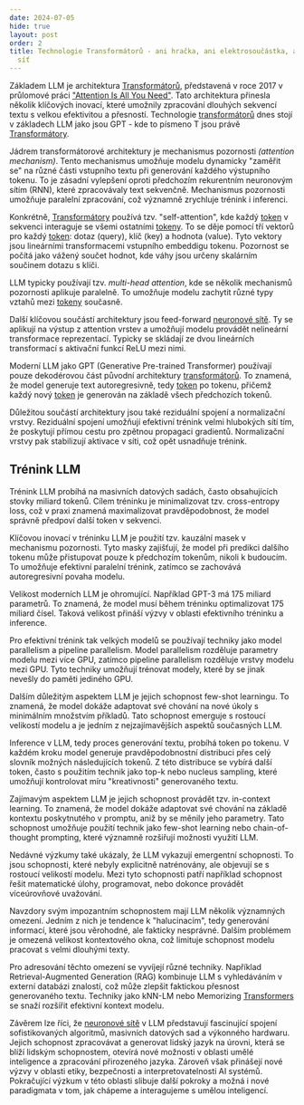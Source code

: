 ```yaml
---
date: 2024-07-05
hide: true
layout: post
order: 2
title: Technologie Transformátorů - ani hračka, ani elektrosoučástka, ale neuronová
  síť
---
```


Základem LLM je architektura [Transformátorů](/ai/transformatory/), představená v roce 2017 v průlomové práci ["Attention Is All You Need"](https://arxiv.org/abs/1706.03762). Tato architektura přinesla několik klíčových inovací, které umožnily zpracování dlouhých sekvencí textu s velkou efektivitou a přesností. Technologie [transformátorů](/ai/transformatory/) dnes stojí v základech LLM jako jsou GPT - kde to písmeno T jsou právě [Transformátory](/ai/transformatory/). 

Jádrem transformátorové architektury je mechanismus pozornosti *(attention mechanism)*. Tento mechanismus umožňuje modelu dynamicky "zaměřit se" na různé části vstupního textu při generování každého výstupního tokenu. To je zásadní vylepšení oproti předchozím rekurentním neuronovým sítím (RNN), které zpracovávaly text sekvenčně. Mechanismus pozornosti umožňuje paralelní zpracování, což významně zrychluje trénink i inferenci.

Konkrétně, [Transformátory](/ai/transformatory/) používá tzv. "self-attention", kde každý [token](/ai/tokeny-versus-slova/) v sekvenci interaguje se všemi ostatními [tokeny](/ai/tokeny-versus-slova/). To se děje pomocí tří vektorů pro každý [token](/ai/tokeny-versus-slova/): dotaz (query), klíč (key) a hodnota (value). Tyto vektory jsou lineárními transformacemi vstupního embeddigu tokenu. Pozornost se počítá jako vážený součet hodnot, kde váhy jsou určeny skalárním součinem dotazu s klíči.

LLM typicky používají tzv. *multi-head attention*, kde se několik mechanismů pozornosti aplikuje paralelně. To umožňuje modelu zachytit různé typy vztahů mezi [tokeny](/ai/tokeny-versus-slova/) současně.

Další klíčovou součástí architektury jsou feed-forward [neuronové sítě](/ai/neuronove-site/). Ty se aplikují na výstup z attention vrstev a umožňují modelu provádět nelineární transformace reprezentací. Typicky se skládají ze dvou lineárních transformací s aktivační funkcí ReLU mezi nimi.

Moderní LLM jako GPT (Generative Pre-trained Transformer) používají pouze dekodérovou část původní architektury [transformátorů](/ai/transformatory/). To znamená, že model generuje text autoregresivně, tedy [token](/ai/tokeny-versus-slova/) po tokenu, přičemž každý nový [token](/ai/tokeny-versus-slova/) je generován na základě všech předchozích tokenů.

Důležitou součástí architektury jsou také reziduální spojení a normalizační vrstvy. Reziduální spojení umožňují efektivní trénink velmi hlubokých sítí tím, že poskytují přímou cestu pro zpětnou propagaci gradientů. Normalizační vrstvy pak stabilizují aktivace v síti, což opět usnadňuje trénink.

## Trénink LLM

Trénink LLM probíhá na masivních datových sadách, často obsahujících stovky miliard tokenů. Cílem tréninku je minimalizovat tzv. cross-entropy loss, což v praxi znamená maximalizovat pravděpodobnost, že model správně předpoví další token v sekvenci.

Klíčovou inovací v tréninku LLM je použití tzv. kauzální masek v mechanismu pozornosti. Tyto masky zajišťují, že model při predikci dalšího tokenu může přistupovat pouze k předchozím tokenům, nikoli k budoucím. To umožňuje efektivní paralelní trénink, zatímco se zachovává autoregresivní povaha modelu.

Velikost moderních LLM je ohromující. Například GPT-3 má 175 miliard parametrů. To znamená, že model musí během tréninku optimalizovat 175 miliard čísel. Taková velikost přináší výzvy v oblasti efektivního tréninku a inference.

Pro efektivní trénink tak velkých modelů se používají techniky jako model parallelism a pipeline parallelism. Model parallelism rozděluje parametry modelu mezi více GPU, zatímco pipeline parallelism rozděluje vrstvy modelu mezi GPU. Tyto techniky umožňují trénovat modely, které by se jinak nevešly do paměti jediného GPU.

Dalším důležitým aspektem LLM je jejich schopnost few-shot learningu. To znamená, že model dokáže adaptovat své chování na nové úkoly s minimálním množstvím příkladů. Tato schopnost emerguje s rostoucí velikostí modelu a je jedním z nejzajímavějších aspektů současných LLM.

Inference v LLM, tedy proces generování textu, probíhá token po tokenu. V každém kroku model generuje pravděpodobnostní distribuci přes celý slovník možných následujících tokenů. Z této distribuce se vybírá další token, často s použitím technik jako top-k nebo nucleus sampling, které umožňují kontrolovat míru "kreativnosti" generovaného textu.

Zajímavým aspektem LLM je jejich schopnost provádět tzv. in-context learning. To znamená, že model dokáže adaptovat své chování na základě kontextu poskytnutého v promptu, aniž by se měnily jeho parametry. Tato schopnost umožňuje použití technik jako few-shot learning nebo chain-of-thought prompting, které významně rozšiřují možnosti využití LLM.

Nedávné výzkumy také ukázaly, že LLM vykazují emergentní schopnosti. To jsou schopnosti, které nebyly explicitně natrénovány, ale objevují se s rostoucí velikostí modelu. Mezi tyto schopnosti patří například schopnost řešit matematické úlohy, programovat, nebo dokonce provádět víceúrovňové uvažování.

Navzdory svým impozantním schopnostem mají LLM několik významných omezení. Jedním z nich je tendence k "halucinacím", tedy generování informací, které jsou věrohodné, ale fakticky nesprávné. Dalším problémem je omezená velikost kontextového okna, což limituje schopnost modelu pracovat s velmi dlouhými texty.

Pro adresování těchto omezení se vyvíjejí různé techniky. Například Retrieval-Augmented Generation (RAG) kombinuje LLM s vyhledáváním v externí databázi znalostí, což může zlepšit faktickou přesnost generovaného textu. Techniky jako kNN-LM nebo Memorizing [Transformers](/ai/transformatory/) se snaží rozšířit efektivní kontext modelu.

Závěrem lze říci, že [neuronové sítě](/ai/neuronove-site/) v LLM představují fascinující spojení sofistikovaných algoritmů, masivních datových sad a výkonného hardwaru. Jejich schopnost zpracovávat a generovat lidský jazyk na úrovni, která se blíží lidským schopnostem, otevírá nové možnosti v oblasti umělé inteligence a zpracování přirozeného jazyka. Zároveň však přinášejí nové výzvy v oblasti etiky, bezpečnosti a interpretovatelnosti AI systémů. Pokračující výzkum v této oblasti slibuje další pokroky a možná i nové paradigmata v tom, jak chápeme a interagujeme s umělou inteligencí.